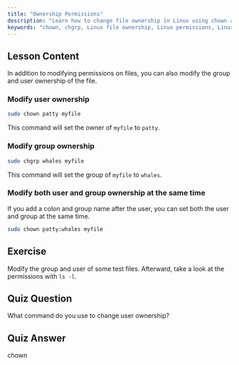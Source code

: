 ```yaml
---
title: "Ownership Permissions"
description: "Learn how to change file ownership in Linux using chown and chgrp commands. Understand user and group permissions with this beginner-friendly Linux tutorial."
keywords: "chown, chgrp, Linux file ownership, Linux permissions, Linux commands, beginner Linux, Linux tutorial, Linux guide"
---
```


## Lesson Content

In addition to modifying permissions on files, you can also modify the group and user ownership of the file.

### Modify user ownership

```bash
sudo chown patty myfile
```

This command will set the owner of `myfile` to `patty`.

### Modify group ownership

```bash
sudo chgrp whales myfile
```

This command will set the group of `myfile` to `whales`.

### Modify both user and group ownership at the same time

If you add a colon and group name after the user, you can set both the user and group at the same time.

```bash
sudo chown patty:whales myfile
```

## Exercise

Modify the group and user of some test files. Afterward, take a look at the permissions with `ls -l`.

## Quiz Question

What command do you use to change user ownership?

## Quiz Answer

chown
